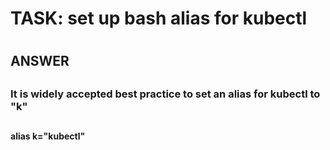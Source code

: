 
#
# TASK: set up bash alias for kubectl
#

##
## ANSWER
##

###
### It is widely accepted best practice to set an alias for kubectl to "k"
##

####
#### alias k="kubectl"
####
